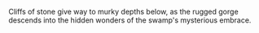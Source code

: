 Cliffs of stone give way to murky depths below, as the rugged gorge descends into the hidden wonders of the swamp's mysterious embrace.
